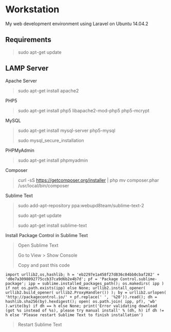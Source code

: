 # Workstation
My web development environment using Laravel on Ubuntu 14.04.2

## Requirements

> sudo apt-get update

## LAMP Server

Apache Server
> sudo apt-get install apache2

PHP5
> sudo apt-get install php5 libapache2-mod-php5 php5-mcrypt

MySQL
> sudo apt-get install mysql-server php5-mysql
>
> sudo mysql_secure_installation

PHPMyAdmin
> sudo apt-get install phpmyadmin

Composer
> curl -sS https://getcomposer.org/installer | php
> mv composer.phar /usr/local/bin/composer

Sublime Text
> sudo add-apt-repository ppa:webupd8team/sublime-text-2
>
> sudo apt-get update
>
> sudo apt-get install sublime-text

Install Package Control in Sublime Text

> Open Sublime Text
>
> Go to View > Show Console
>
> Copy and past this code

```
import urllib2,os,hashlib; h = 'eb2297e1a458f27d836c04bb0cbaf282' + 'd0e7a3098092775ccb37ca9d6b2e4b7d'; pf = 'Package Control.sublime-package'; ipp = sublime.installed_packages_path(); os.makedirs( ipp ) if not os.path.exists(ipp) else None; urllib2.install_opener( urllib2.build_opener( urllib2.ProxyHandler()) ); by = urllib2.urlopen( 'http://packagecontrol.io/' + pf.replace(' ', '%20')).read(); dh = hashlib.sha256(by).hexdigest(); open( os.path.join( ipp, pf), 'wb' ).write(by) if dh == h else None; print('Error validating download (got %s instead of %s), please try manual install' % (dh, h) if dh != h else 'Please restart Sublime Text to finish installation')
```

> Restart Sublime Text


